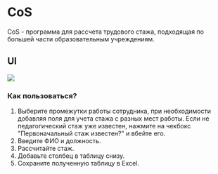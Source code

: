 # CoS
CoS - программа для рассчета трудового стажа, подходящая по большей части образовательным учреждениям.
## UI
<img src="https://github.com/M0doku/CoS/assets/88943677/2de19e1a-e90b-4b09-8398-f0846df479c7"/>


###  Как пользоваться?

1. Выберите промежутки работы сотрудника, при необходимости добавляя поля для учета стажа с разных мест работы. Если не педагогический стаж уже известен, нажмите на чекбокс "Первоначальный стаж известен?" и вбейте его.
2. Введите ФИО и должность.
3. Рассчитайте стаж.
4. Добавьте столбец в таблицу снизу.
5. Сохраните полученную таблицу в Excel.
